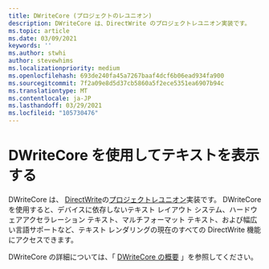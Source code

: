 ```yaml
---
title: DWriteCore (プロジェクトのレユニオン)
description: DWriteCore は、DirectWrite のプロジェクトレユニオン実装です。
ms.topic: article
ms.date: 03/09/2021
keywords: ''
ms.author: stwhi
author: stevewhims
ms.localizationpriority: medium
ms.openlocfilehash: 693de240fa45a7267baaf4dcf6b06ead934fa900
ms.sourcegitcommit: 7f2a09e8d5d37cb5860a5f2ece5351ea6907b94c
ms.translationtype: MT
ms.contentlocale: ja-JP
ms.lasthandoff: 03/29/2021
ms.locfileid: "105730476"
---
```

# <a name="render-text-with-dwritecore"></a>DWriteCore を使用してテキストを表示する 

DWriteCore は、 [DirectWrite](/windows/win32/directwrite/direct-write-portal)の[プロジェクトレユニオン](index.md)実装です。 DWriteCore を使用すると、デバイスに依存しないテキスト レイアウト システム、ハードウェアアクセラレーション テキスト、マルチフォーマット テキスト、および幅広い言語サポートなど、テキスト レンダリングの現在のすべての DirectWrite 機能にアクセスできます。

DWriteCore の詳細については、「 [DWriteCore の概要](/windows/win32/directwrite/dwritecore-overview) 」を参照してください。
